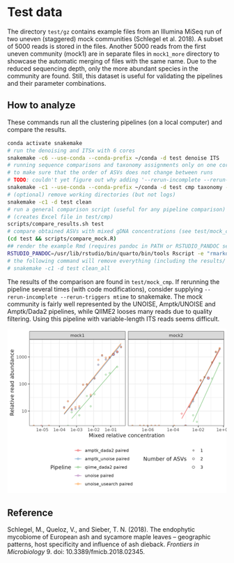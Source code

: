 # Test data

The directory `test/gz` contains example files from an Illumina MiSeq run of two uneven (staggered) mock communities (Schlegel et al. 2018). A subset of 5000 reads is stored in the files. Another 5000 reads from the first uneven community (mock1) are in separate files in `mock1_more` directory to showcase the automatic merging of files with the same name. Due to the reduced sequencing depth, only the more abundant species in the community are found. Still, this dataset is useful for validating the pipelines and their parameter combinations.

## How to analyze

These commands run all the clustering pipelines (on a local computer) and compare the results.

```sh
conda activate snakemake
# run the denoising and ITSx with 6 cores
snakemake -c6 --use-conda --conda-prefix ~/conda -d test denoise ITS
# running sequence comparisons and taxonomy assignments only on one core
# to make sure that the order of ASVs does not change between runs
# TODO: couldn't yet figure out why adding '--rerun-incomplete --rerun-triggers mtime' is necessary
snakemake -c1 --use-conda --conda-prefix ~/conda -d test cmp taxonomy --rerun-incomplete --rerun-triggers mtime
# (optional) remove working directories (but not logs)
snakemake -c1 -d test clean
# run a general comparison script (useful for any pipeline comparison)
# (creates Excel file in test/cmp)
scripts/compare_results.sh test
# compare obtained ASVs with mixed gDNA concentrations (see test/mock_cmp/...)
(cd test && scripts/compare_mock.R)
## render the example Rmd (requires pandoc in PATH or RSTUDIO_PANDOC set, here for Ubuntu)
RSTUDIO_PANDOC=/usr/lib/rstudio/bin/quarto/bin/tools Rscript -e "rmarkdown::render('test/R_example/example.Rmd', 'github_document')"
# the following command will remove everything (including the results/ directory)
# snakemake -c1 -d test clean_all
```

The results of the comparison are found in `test/mock_cmp`. If rerunning the pipeline several times (with code modifications), consider supplying `--rerun-incomplete --rerun-triggers mtime` to snakemake. The mock community is fairly well represented by the UNOISE, Amptk/UNOISE and Amptk/Dada2 pipelines, while QIIME2 looses many reads due to quality filtering. Using this pipeline with variable-length ITS reads seems difficult.

![mock comparison](mock_cmp/ITS__ITS3-KYO2...ITS4/mock.png)


## Reference

Schlegel, M., Queloz, V., and Sieber, T. N. (2018). The endophytic mycobiome of European ash and sycamore maple leaves – geographic patterns, host specificity and influence of ash dieback. *Frontiers in Microbiology* 9. doi: 10.3389/fmicb.2018.02345.
